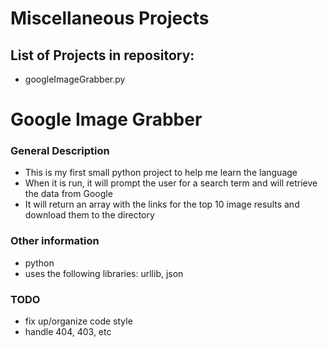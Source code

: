 # Miscellaneous Projects

## List of Projects in repository:
- googleImageGrabber.py

# Google Image Grabber
### General Description
- This is my first small python project to help me learn the language
- When it is run, it will prompt the user for a search term and will retrieve the data from Google
- It will return an array with the links for the top 10 image results and download them to the directory

### Other information
- python
- uses the following libraries: urllib, json

### TODO
- fix up/organize code style
- handle 404, 403, etc
